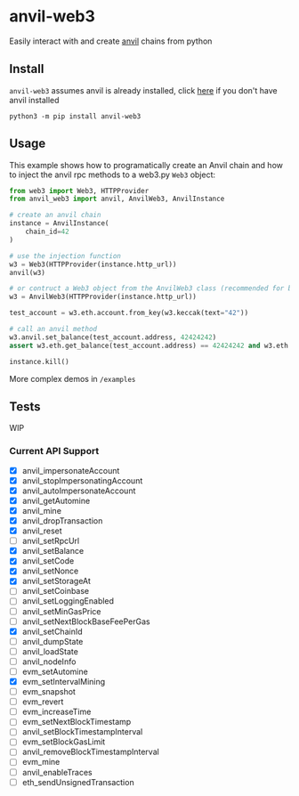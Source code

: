 # anvil-web3
Easily interact with and create [anvil](https://github.com/foundry-rs/foundry/tree/master/crates/anvil) chains from python

## Install
`anvil-web3` assumes anvil is already installed, click [here](https://book.getfoundry.sh/getting-started/installation) if you don't have anvil installed
```
python3 -m pip install anvil-web3
```

## Usage
This example shows how to programatically create an Anvil chain and how to inject the anvil rpc methods to a
web3.py `Web3` object:
```python
from web3 import Web3, HTTPProvider
from anvil_web3 import anvil, AnvilWeb3, AnvilInstance

# create an anvil chain
instance = AnvilInstance(
    chain_id=42
)

# use the injection function
w3 = Web3(HTTPProvider(instance.http_url))
anvil(w3)

# or contruct a Web3 object from the AnvilWeb3 class (recommended for better autocompletion support)
w3 = AnvilWeb3(HTTPProvider(instance.http_url))

test_account = w3.eth.account.from_key(w3.keccak(text="42"))

# call an anvil method
w3.anvil.set_balance(test_account.address, 42424242)
assert w3.eth.get_balance(test_account.address) == 42424242 and w3.eth.chain_id == 42

instance.kill()
```
More complex demos in `/examples`

## Tests
WIP

### Current API Support

- [x] anvil_impersonateAccount
- [x] anvil_stopImpersonatingAccount
- [x] anvil_autoImpersonateAccount
- [x] anvil_getAutomine
- [x] anvil_mine
- [x] anvil_dropTransaction
- [x] anvil_reset
- [ ] anvil_setRpcUrl
- [x] anvil_setBalance
- [x] anvil_setCode
- [x] anvil_setNonce
- [x] anvil_setStorageAt
- [ ] anvil_setCoinbase
- [ ] anvil_setLoggingEnabled
- [ ] anvil_setMinGasPrice
- [ ] anvil_setNextBlockBaseFeePerGas
- [x] anvil_setChainId
- [ ] anvil_dumpState
- [ ] anvil_loadState
- [ ] anvil_nodeInfo
- [ ] evm_setAutomine
- [x] evm_setIntervalMining
- [ ] evm_snapshot
- [ ] evm_revert
- [ ] evm_increaseTime
- [ ] evm_setNextBlockTimestamp
- [ ] anvil_setBlockTimestampInterval
- [ ] evm_setBlockGasLimit
- [ ] anvil_removeBlockTimestampInterval
- [ ] evm_mine
- [ ] anvil_enableTraces
- [ ] eth_sendUnsignedTransaction
